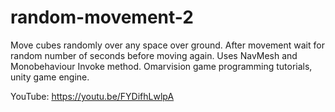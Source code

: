 # random-movement-2
Move cubes randomly over any space over ground. After movement wait for random number of seconds before moving again. Uses NavMesh and Monobehaviour Invoke method.  Omarvision game programming tutorials, unity game engine. 

YouTube:  https://youtu.be/FYDifhLwlpA
